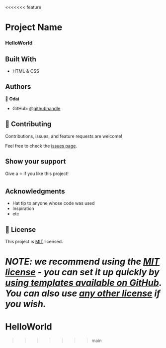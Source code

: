 <<<<<<< feature

[](https://img.shields.io/badge/Microverse-blueviolet)

# Project Name

 ### HelloWorld

## Built With

- HTML & CSS




## Authors

👤 **Odai**

- GitHub: [@githubhandle](https://github.com/odaialazzeh)


## 🤝 Contributing

Contributions, issues, and feature requests are welcome!

Feel free to check the [issues page](../../issues/).

## Show your support

Give a ⭐️ if you like this project!

## Acknowledgments

- Hat tip to anyone whose code was used
- Inspiration
- etc

## 📝 License

This project is [MIT](./LICENSE) licensed.

_NOTE: we recommend using the [MIT license](https://choosealicense.com/licenses/mit/) - you can set it up quickly by [using templates available on GitHub](https://docs.github.com/en/communities/setting-up-your-project-for-healthy-contributions/adding-a-license-to-a-repository). You can also use [any other license](https://choosealicense.com/licenses/) if you wish._
=======
# HelloWorld
>>>>>>> main
